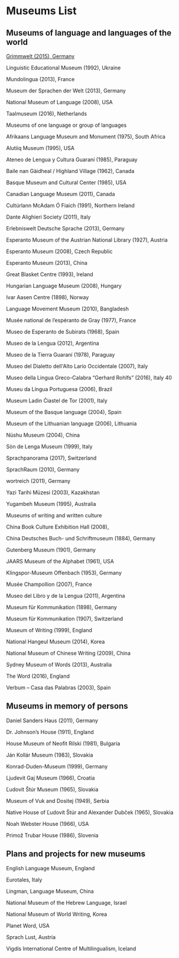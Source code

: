 # Museums List



## Museums of language and languages of the world 


[Grimmwelt (2015), Germany](/museums-json/grimmwelt.json)

Linguistic Educational Museum (1992), Ukraine

Mundolingua (2013), France

Museum der Sprachen der Welt (2013), Germany

National Museum of Language (2008), USA

Taalmuseum (2016), Netherlands

Museums of one language or group of languages 

Afrikaans Language Museum and Monument (1975), South Africa

Alutiiq Museum (1995), USA

Ateneo de Lengua y Cultura Guaraní (1985), Paraguay

Baile nan Gàidheal / Highland Village (1962), Canada

Basque Museum and Cultural Center (1985), USA

Canadian Language Museum (2011), Canada

Cultúrlann McAdam Ó Fiaich (1991), Northern Ireland

Dante Alighieri Society (2011), Italy

Erlebniswelt Deutsche Sprache (2013), Germany

Esperanto Museum of the Austrian National Library (1927), Austria

Esperanto Museum (2008), Czech Republic

Esperanto Museum (2013), China

Great Blasket Centre (1993), Ireland

Hungarian Language Museum (2008), Hungary

Ivar Aasen Centre (1898), Norway

Language Movement Museum (2010), Bangladesh

Musée national de l’espéranto de Gray (1977), France

Museo de Esperanto de Subirats (1968), Spain

Museo de la Lengua (2012), Argentina

Museo de la Tierra Guaraní (1978), Paraguay

Museo del Dialetto dell'Alto Lario Occidentale (2007), Italy

Museo della Lingua Greco-Calabra “Gerhard Rohlfs” (2016), Italy 40

Museu da Língua Portuguesa (2006), Brazil

Museum Ladin Ćiastel de Tor (2001), Italy

Museum of the Basque language (2004), Spain 

Museum of the Lithuanian language (2006), Lithuania 

Nüshu Museum (2004), China

Sòn de Lenga Museum (1999), Italy 

Sprachpanorama (2017), Switzerland 

SprachRaum (2010), Germany 

wortreich (2011), Germany

Yazi Tarihi Müzesi (2003), Kazakhstan 

Yugambeh Museum (1995), Australia

Museums of writing and written culture

China Book Culture Exhibition Hall (2008), 

China Deutsches Buch- und Schriftmuseum (1884), Germany 

Gutenberg Museum (1901), Germany

JAARS Museum of the Alphabet (1961), USA

Klingspor-Museum Offenbach (1953), Germany

Musée Champollion (2007), France

Museo del Libro y de la Lengua (2011), Argentina

Museum für Kommunikation (1898), Germany

Museum für Kommunikation (1907), Switzerland

Museum of Writing (1999), England

National Hangeul Museum (2014), Korea

National Museum of Chinese Writing (2009), China

Sydney Museum of Words (2013), Australia

The Word (2016), England

Verbum – Casa das Palabras (2003), Spain 



## Museums in memory of persons 



Daniel Sanders Haus (2011), Germany

Dr. Johnson’s House (1911), England

House Museum of Neofit Rilski (1981), Bulgaria

Ján Kollár Museum (1983), Slovakia

Konrad-Duden-Museum (1999), Germany

Ljudevit Gaj Museum (1966), Croatia

Ľudovít Štúr Museum (1965), Slovakia

Museum of Vuk and Dositej (1949), Serbia

Native House of Ľudovít Štúr and Alexander Dubček (1965), Slovakia

Noah Webster House (1966), USA

Primož Trubar House (1986), Slovenia 



## Plans and projects for new museums  



English Language Museum, England 

Eurotales, Italy 

Lingman, Language Museum, China  

National Museum of the Hebrew Language, Israel  

National Museum of World Writing, Korea  

Planet Word, USA  

Sprach Lust, Austria 

Vigdís International Centre of Multilingualism, Iceland 